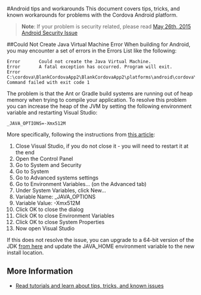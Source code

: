 <properties pageTitle="Android tips and workarounds"
  description="This is an article on bower tutorial"
  services=""
  documentationCenter=""
  authors="bursteg" />

#Android tips and workarounds
This document covers tips, tricks, and known workarounds for problems with the Cordova Android platform.
> **Note**: If your problem is security related, please read [May 26th, 2015 Android Security Issue](../tutorial-cordova-5-readme/)

<a name="couldnotcreatevm"></a>
##Could Not Create Java Virtual Machine Error
When building for Android, you may encounter a set of errors in the Errors List like the following:

~~~~~~~~~~~~~
Error		Could not create the Java Virtual Machine.			
Error		A fatal exception has occurred. Program will exit.									
Error		C:\cordova\BlankCordovaApp2\BlankCordovaApp2\platforms\android\cordova\build.bat: Command failed with exit code 1
~~~~~~~~~~~~~

The problem is that the Ant or Gradle build systems are running out of heap memory when trying to compile your application. To resolve this problem you can increase the heap of the JVM by setting the following environment variable and restarting Visual Studio:

~~~~~~~~~~~~~~~~~~~~~~
_JAVA_OPTIONS=-Xmx512M
~~~~~~~~~~~~~~~~~~~~~~

More specifically, following the instructions from [this article](http://www.tomsguide.com/faq/id-1761312/fix-create-java-virtual-machine-issue.html):

1. Close Visual Studio, if you do not close it - you will need to restart it at the end
2. Open the Control Panel
3. Go to System and Security
4. Go to System
5. Go to Advanced systems settings
6. Go to Environment Variables... (on the Advanced tab)
7. Under System Variables, click New...
8. Variable Name: _JAVA_OPTIONS
9. Variable Value: -Xmx512M
10. Click OK to close the dialog
11. Click OK to close Environment Variables
12. Click OK to close System Properties
13. Now open Visual Studio

If this does not resolve the issue, you can upgrade to a 64-bit version of the JDK [from here](http://download.oracle.com/otn-pub/java/jdk/7u79-b15/jdk-7u79-windows-x64.exe) and update the JAVA_HOME environment variable to the new install location.

## More Information
* [Read tutorials and learn about tips, tricks, and known issues](../../cordova-docs-readme.md)

